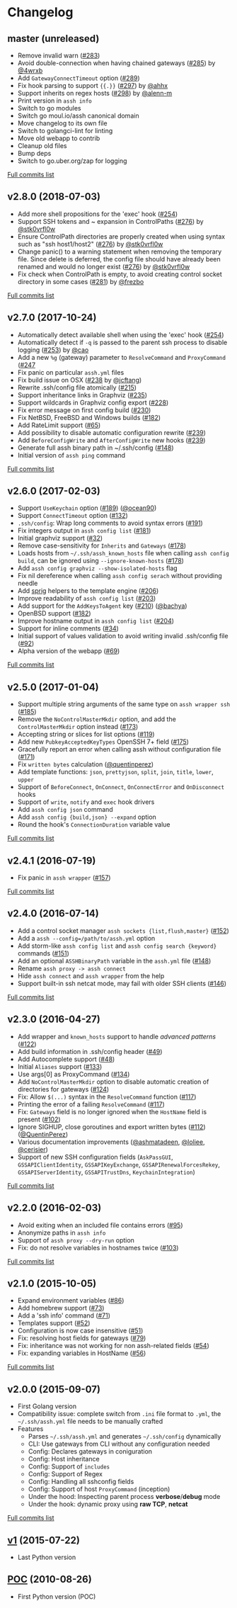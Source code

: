 # Changelog

## master (unreleased)

  * Remove invalid warn ([#283](https://github.com/moul/assh/issues/283))
  * Avoid double-connection when having chained gateways ([#285](https://github.com/moul/assh/pull/285)) by [@4wrxb](https://github.com/4wrxb)
  * Add `GatewayConnectTimeout` option ([#289](https://github.com/moul/assh/issues/289))
  * Fix hook parsing to support `{{.}}` ([#297](https://github.com/moul/assh/issues/297)) by [@ahhx](https://github.com/ahhx)
  * Support inherits on regex hosts ([#298](https://github.com/moul/assh/issues/298)) by [@alenn-m](https://github.com/alenn-m)
  * Print version in `assh info`
  * Switch to go modules
  * Switch go moul.io/assh canonical domain
  * Move changelog to its own file
  * Switch to golangci-lint for linting
  * Move old webapp to contrib
  * Cleanup old files
  * Bump deps
  * Switch to go.uber.org/zap for logging

[Full commits list](https://github.com/moul/assh/compare/v2.8.0...master)

## v2.8.0 (2018-07-03)

  * Add more shell propositions for the 'exec' hook ([#254](https://github.com/moul/assh/issues/254))
  * Support SSH tokens and ~ expansion in ControlPaths ([#276](https://github.com/moul/assh/pull/276)) by [@stk0vrfl0w](https://github.com/stk0vrfl0w)
  * Ensure ControlPath directories are properly created when using syntax such as "ssh host1/host2" ([#276](https://github.com/moul/assh/pull/276)) by [@stk0vrfl0w](https://github.com/stk0vrfl0w)
  * Change panic() to a warning statement when removing the temporary file. Since delete is deferred, the config file should have already been renamed and would no longer exist ([#276](https://github.com/moul/assh/pull/276)) by [@stk0vrfl0w](https://github.com/stk0vrfl0w)
  * Fix check when ControlPath is empty, to avoid creating control socket directory in some cases ([#281](https://github.com/moul/assh/pull/281)) by [@frezbo](https://github.com/frezbo)

[Full commits list](https://github.com/moul/assh/compare/v2.7.0...v2.8.0)

## v2.7.0 (2017-10-24)

  * Automatically detect available shell when using the 'exec' hook ([#254](https://github.com/moul/assh/issues/254))
  * Automatically detect if `-q` is passed to the parent ssh process to disable logging ([#253](https://github.com/moul/assh/pull/253)) by [@cao](https://github.com/cao)
  * Add a new `%g` (gateway) parameter to `ResolveCommand` and `ProxyCommand` ([#247](https://github.com/moul/assh/pull/247)
  * Fix panic on particular `assh.yml` files
  * Fix build issue on OSX ([#238](https://github.com/moul/assh/pull/238) by [@jcftang](https://github.com/jcftang))
  * Rewrite .ssh/config file atomically ([#215](https://github.com/moul/assh/issues/215))
  * Support inheritance links in Graphviz ([#235](https://github.com/moul/assh/issues/235))
  * Support wildcards in Graphviz config export ([#228](https://github.com/moul/assh/issues/228))
  * Fix error message on first config build ([#230](https://github.com/moul/assh/issues/230))
  * Fix NetBSD, FreeBSD and Windows builds ([#182](https://github.com/moul/assh/issues/182))
  * Add RateLimit support ([#65](https://github.com/moul/assh/issues/65))
  * Add possibility to disable automatic configuration rewrite ([#239](https://github.com/moul/assh/issues/239))
  * Add `BeforeConfigWrite` and `AfterConfigWrite` new hooks ([#239](https://github.com/moul/assh/issues/239))
  * Generate full assh binary path in ~/.ssh/config ([#148](https://github.com/moul/assh/issues/148))
  * Initial version of `assh ping` command

[Full commits list](https://github.com/moul/assh/compare/v2.6.0...v2.7.0)

## v2.6.0 (2017-02-03)

  * Support `UseKeychain` option ([#189](https://github.com/moul/assh/pull/189)) ([@ocean90](https://github.com/ocean90))
  * Support `ConnectTimeout` option ([#132](https://github.com/moul/assh/issues/132))
  * `.ssh/config`: Wrap long comments to avoid syntax errors ([#191](https://github.com/moul/assh/issues/191))
  * Fix integers output in `assh config list` ([#181](https://github.com/moul/assh/issues/181))
  * Initial graphviz support ([#32](https://github.com/moul/assh/issues/32))
  * Remove case-sensitivity for `Inherits` and `Gateways` ([#178](https://github.com/moul/assh/issues/178))
  * Loads hosts from `~/.ssh/assh_known_hosts` file when calling `assh config build`, can be ignored using `--ignore-known-hosts` ([#178](https://github.com/moul/assh/issues/178))
  * Add `assh config graphviz --show-isolated-hosts` flag
  * Fix nil dereference when calling `assh config serach` without providing needle
  * Add [sprig](https://github.com/Masterminds/sprig) helpers to the template engine ([#206](https://github.com/moul/assh/issues/206))
  * Improve readability of `assh config list` ([#203](https://github.com/moul/assh/issues/203))
  * Add support for the `AddKeysToAgent` key ([#210](https://github.com/moul/assh/pull/210)) ([@bachya](https://github.com/bachya))
  * OpenBSD support ([#182](https://github.com/moul/assh/issues/182))
  * Improve hostname output in `assh config list` ([#204](https://github.com/moul/assh/issues/204))
  * Support for inline comments ([#34](https://github.com/moul/assh/issues/34))
  * Initial support of values validation to avoid writing invalid .ssh/config file ([#92](https://github.com/moul/assh/issues/92))
  * Alpha version of the webapp ([#69](https://github.com/moul/assh/issues/69))

[Full commits list](https://github.com/moul/assh/compare/v2.5.0...v2.6.0)

## v2.5.0 (2017-01-04)

  * Support multiple string arguments of the same type on `assh wrapper ssh` ([#185](https://github.com/moul/assh/issues/185))
  * Remove the `NoControlMasterMkdir` option, and add the `ControlMasterMkdir` option instead ([#173](https://github.com/moul/assh/issues/173))
  * Accepting string or slices for list options ([#119](https://github.com/moul/assh/issues/119))
  * Add new `PubkeyAcceptedKeyTypes` OpenSSH 7+ field ([#175](https://github.com/moul/assh/issues/175))
  * Gracefully report an error when calling assh without configuration file ([#171](https://github.com/moul/assh/issues/171))
  * Fix `written bytes` calculation ([@quentinperez](https://github.com/quentinperez))
  * Add template functions: `json`, `prettyjson`, `split`, `join`, `title`, `lower`, `upper`
  * Support of `BeforeConnect`, `OnConnect`, `OnConnectError` and `OnDisconnect` hooks
  * Support of `write`, `notify` and `exec` hook drivers
  * Add `assh config json` command
  * Add `assh config {build,json} --expand` option
  * Round the hook's `ConnectionDuration` variable value

[Full commits list](https://github.com/moul/assh/compare/v2.4.1...v2.5.0)

## v2.4.1 (2016-07-19)

  * Fix panic in `assh wrapper` ([#157](https://github.com/moul/assh/issues/157))

[Full commits list](https://github.com/moul/assh/compare/v2.4.0...v2.4.1)

## v2.4.0 (2016-07-14)

  * Add a control socket manager `assh sockets {list,flush,master}` ([#152](https://github.com/moul/assh/pull/152))
  * Add a `assh --config=/path/to/assh.yml` option
  * Add storm-like `assh config list` and `assh config search {keyword}` commands ([#151](https://github.com/moul/assh/pull/151))
  * Add an optional `ASSHBinaryPath` variable in the `assh.yml` file ([#148](https://github.com/moul/assh/issues/148))
  * Rename `assh proxy -> assh connect`
  * Hide `assh connect` and `assh wrapper` from the help
  * Support built-in ssh netcat mode, may fail with older SSH clients ([#146](https://github.com/moul/assh/issues/146))

[Full commits list](https://github.com/moul/assh/compare/v2.3.0...v2.4.0)

## v2.3.0 (2016-04-27)

  * Add wrapper and `known_hosts` support to handle *advanced patterns* ([#122](https://github.com/moul/assh/issues/122))
  * Add build information in .ssh/config header ([#49](https://github.com/moul/assh/issues/49))
  * Add Autocomplete support ([#48](https://github.com/moul/assh/issues/48))
  * Initial `Aliases` support ([#133](https://github.com/moul/assh/issues/133))
  * Use args[0] as ProxyCommand ([#134](https://github.com/moul/assh/issues/134))
  * Add `NoControlMasterMkdir` option to disable automatic creation of directories for gateways ([#124](https://github.com/moul/assh/issues/124))
  * Fix: Allow `$(...)` syntax in the `ResolveCommand` function ([#117](https://github.com/moul/assh/issues/117))
  * Printing the error of a failing `ResolveCommand` ([#117](https://github.com/moul/assh/issues/117))
  * Fix: `Gateways` field is no longer ignored when the `HostName` field is present ([#102](https://github.com/moul/assh/issues/102))
  * Ignore SIGHUP, close goroutines and export written bytes ([#112](https://github.com/moul/assh/pull/112)) ([@QuentinPerez](https://github.com/QuentinPerez))
  * Various documentation improvements ([@ashmatadeen](https://github.com/ashmatadeen), [@loliee](https://github.com/loliee), [@cerisier](https://github.com/cerisier))
  * Support of new SSH configuration fields (`AskPassGUI`, `GSSAPIClientIdentity`, `GSSAPIKeyExchange`, `GSSAPIRenewalForcesRekey`, `GSSAPIServerIdentity`, `GSSAPITrustDns`, `KeychainIntegration`)

[Full commits list](https://github.com/moul/assh/compare/v2.2.0...v2.3.0)

## v2.2.0 (2016-02-03)

  * Avoid exiting when an included file contains errors ([#95](https://github.com/moul/assh/issues/95))
  * Anonymize paths in `assh info`
  * Support of `assh proxy --dry-run` option
  * Fix: do not resolve variables in hostnames twice ([#103](https://github.com/moul/assh/issues/103))

[Full commits list](https://github.com/moul/assh/compare/v2.1.0...v2.2.0)

## v2.1.0 (2015-10-05)

  * Expand environment variables ([#86](https://github.com/moul/assh/issues/86))
  * Add homebrew support ([#73](https://github.com/moul/assh/issues/73))
  * Add a 'ssh info' command ([#71](https://github.com/moul/assh/issues/71))
  * Templates support ([#52](https://github.com/moul/assh/issues/52))
  * Configuration is now case insensitive ([#51](https://github.com/moul/assh/issues/51))
  * Fix: resolving host fields for gateways ([#79](https://github.com/moul/assh/issues/79))
  * Fix: inheritance was not working for non assh-related fields ([#54](https://github.com/moul/assh/issues/54))
  * Fix: expanding variables in HostName ([#56](https://github.com/moul/assh/issues/56))

[Full commits list](https://github.com/moul/assh/compare/v2.0.0...v2.1.0)

## v2.0.0 (2015-09-07)

  * First Golang version
  * Compatibility issue: complete switch from `.ini` file format to `.yml`, the `~/.ssh/assh.yml` file needs to be manually crafted
  * Features
    * Parses `~/.ssh/assh.yml` and generates `~/.ssh/config` dynamically
    * CLI: Use gateways from CLI without any configuration needed
    * Config: Declares gateways in coniguration
    * Config: Host inheritance
    * Config: Support of `includes`
    * Config: Support of Regex
    * Config: Handling all sshconfig fields
    * Config: Support of host `ProxyCommand` (inception)
    * Under the hood: Inspecting parent process **verbose**/**debug** mode
    * Under the hook: dynamic proxy using **raw TCP**, **netcat**

[Full commits list](https://github.com/moul/assh/compare/be4fea1632b1e9f8aa60585187338777baaf1210...v2.0.0)

## [v1](https://github.com/moul/assh/tree/v1.1.0) (2015-07-22)

  * Last Python version

## [POC](https://github.com/moul/assh/commit/550f86c225d30292728ad24bc883b6d3a3e3f1b1) (2010-08-26)

  * First Python version (POC)
